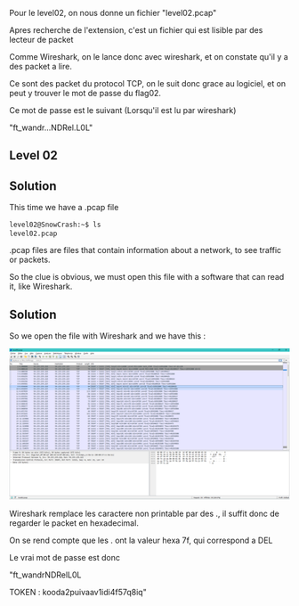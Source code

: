 Pour le level02, on nous donne un fichier "level02.pcap"

Apres recherche de l'extension, c'est un fichier qui est lisible par des lecteur de packet


Comme Wireshark, on le lance donc avec wireshark, et on constate qu'il y a des packet a lire.

Ce sont des packet du protocol TCP, on le suit donc grace au logiciel, et on peut y trouver le mot de passe du flag02.

Ce mot de passe est le suivant (Lorsqu'il est lu par wireshark)

"ft_wandr...NDRel.L0L"
## Level 02


## Solution

This time we have a .pcap file

```
level02@SnowCrash:~$ ls
level02.pcap
```

.pcap files are files that contain information about a network, to see traffic or packets.

So the clue is obvious, we must open this file with a software that can read it, like Wireshark.


## Solution

So we open the file with Wireshark and we have this :

![Wireshark](./Wireshark1.png)


Wireshark remplace les caractere non printable par des ., il suffit donc de regarder le packet en hexadecimal.

On se rend compte que les . ont la valeur hexa 7f, qui correspond a DEL

Le vrai mot de passe est donc 


"ft_wandrNDRelL0L

TOKEN : kooda2puivaav1idi4f57q8iq"
